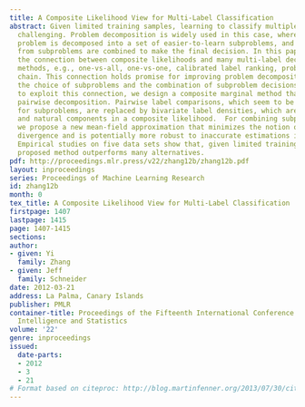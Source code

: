 ```yaml
---
title: A Composite Likelihood View for Multi-Label Classification
abstract: Given limited training samples, learning to classify multiple labels is
  challenging. Problem decomposition is widely used in this case, where the original
  problem is decomposed into a set of easier-to-learn subproblems, and predictions
  from subproblems are combined to make the final decision. In this paper we show
  the connection between composite likelihoods and many multi-label decomposition
  methods, e.g., one-vs-all, one-vs-one, calibrated label ranking, probabilistic classifier
  chain. This connection holds promise for improving problem decomposition in both
  the choice of subproblems and the combination of subproblem decisions. As an attempt
  to exploit this connection, we design a composite marginal method that improves
  pairwise decomposition. Pairwise label comparisons, which seem to be a natural choice
  for subproblems, are replaced by bivariate label densities, which are more informative
  and natural components in a composite likelihood.  For combining subproblem decisions,
  we propose a new mean-field approximation that minimizes the notion of composite
  divergence and is potentially more robust to inaccurate estimations in subproblems.
  Empirical studies on five data sets show that, given limited training samples, the
  proposed method outperforms many alternatives.
pdf: http://proceedings.mlr.press/v22/zhang12b/zhang12b.pdf
layout: inproceedings
series: Proceedings of Machine Learning Research
id: zhang12b
month: 0
tex_title: A Composite Likelihood View for Multi-Label Classification
firstpage: 1407
lastpage: 1415
page: 1407-1415
sections: 
author:
- given: Yi
  family: Zhang
- given: Jeff
  family: Schneider
date: 2012-03-21
address: La Palma, Canary Islands
publisher: PMLR
container-title: Proceedings of the Fifteenth International Conference on Artificial
  Intelligence and Statistics
volume: '22'
genre: inproceedings
issued:
  date-parts:
  - 2012
  - 3
  - 21
# Format based on citeproc: http://blog.martinfenner.org/2013/07/30/citeproc-yaml-for-bibliographies/
---
```

